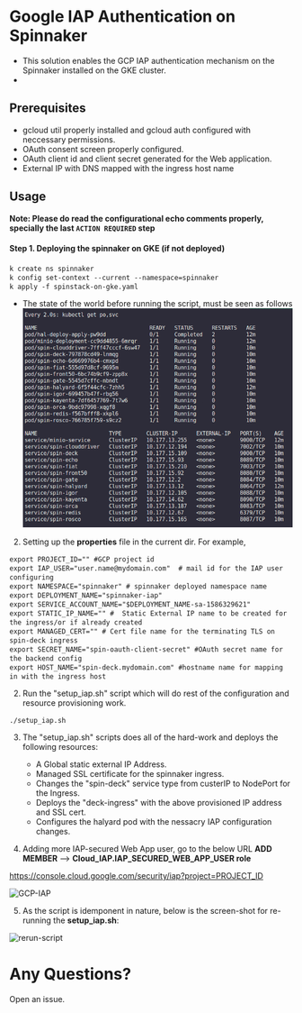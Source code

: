 # Google IAP Authentication on Spinnaker

* This solution enables the GCP IAP authentication mechanism on the Spinnaker installed on the GKE cluster.
* 


## Prerequisites

* gcloud util properly installed and gcloud auth configured with neccessary permissions.
* OAuth consent screen properly configured.
* OAuth client id and client secret generated for the Web application.
* External IP with DNS mapped with the ingress host name

## Usage

**Note: Please do read the configurational echo comments properly, specially the last `ACTION REQUIRED` step**


#### Step 1. Deploying the spinnaker on GKE (if not deployed)
```
k create ns spinnaker
k config set-context --current --namespace=spinnaker
k apply -f spinstack-on-gke.yaml
```

* The state of the world before running the script, must be seen as follows
![spinnaker-1](./screenshots/spinnaker-deployed.png)



2. Setting up the **properties** file in the current dir.
For example,
```
export PROJECT_ID="" #GCP project id
export IAP_USER="user.name@mydomain.com"  # mail id for the IAP user configuring
export NAMESPACE="spinnaker" # spinnaker deployed namespace name
export DEPLOYMENT_NAME="spinnaker-iap"
export SERVICE_ACCOUNT_NAME="$DEPLOYMENT_NAME-sa-1586329621"
export STATIC_IP_NAME="" #  Static External IP name to be created for the ingress/or if already created 
export MANAGED_CERT="" # Cert file name for the terminating TLS on spin-deck ingress 
export SECRET_NAME="spin-oauth-client-secret" #OAuth secret name for the backend config
export HOST_NAME="spin-deck.mydomain.com" #hostname name for mapping in with the ingress host

```

2. Run the "setup_iap.sh" script which will do rest of the configuration and resource provisioning work.
```
./setup_iap.sh
```

3. The "setup_iap.sh" scripts does all of the hard-work and deploys the following resources:
	* A Global static external IP Address.
	* Managed SSL certificate for the spinnaker ingress.
	* Changes the "spin-deck" service type from custerIP to NodePort for the Ingress.
	* Deploys the "deck-ingress" with the above provisioned IP address and SSL cert.
	* Configures the halyard pod with the nessacry IAP configuration changes.


4. Adding more IAP-secured Web App user, go to the below URL **ADD MEMBER** --> **Cloud_IAP.IAP_SECURED_WEB_APP_USER role**

https://console.cloud.google.com/security/iap?project=PROJECT_ID


![GCP-IAP](IAP_1.png)


5. As the script is idemponent in nature,  below is the screen-shot for re-running the **setup_iap.sh**:

![rerun-script](IMG_1.png)


# Any Questions?

Open an issue.





